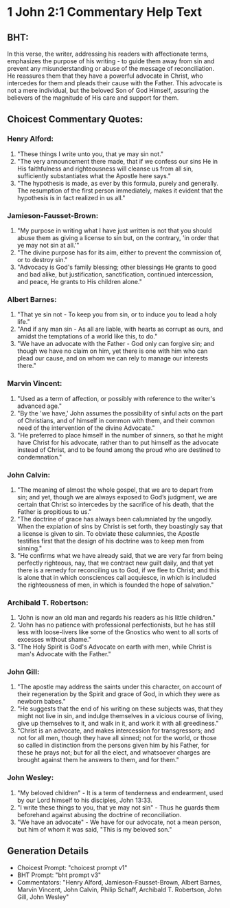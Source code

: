 # 1 John 2:1 Commentary Help Text

## BHT:
In this verse, the writer, addressing his readers with affectionate terms, emphasizes the purpose of his writing - to guide them away from sin and prevent any misunderstanding or abuse of the message of reconciliation. He reassures them that they have a powerful advocate in Christ, who intercedes for them and pleads their cause with the Father. This advocate is not a mere individual, but the beloved Son of God Himself, assuring the believers of the magnitude of His care and support for them.

## Choicest Commentary Quotes:
### Henry Alford:
1. "These things I write unto you, that ye may sin not." 
2. "The very announcement there made, that if we confess our sins He in His faithfulness and righteousness will cleanse us from all sin, sufficiently substantiates what the Apostle here says."
3. "The hypothesis is made, as ever by this formula, purely and generally. The resumption of the first person immediately, makes it evident that the hypothesis is in fact realized in us all."

### Jamieson-Fausset-Brown:
1. "My purpose in writing what I have just written is not that you should abuse them as giving a license to sin but, on the contrary, 'in order that ye may not sin at all.'" 
2. "The divine purpose has for its aim, either to prevent the commission of, or to destroy sin."
3. "Advocacy is God's family blessing; other blessings He grants to good and bad alike, but justification, sanctification, continued intercession, and peace, He grants to His children alone."

### Albert Barnes:
1. "That ye sin not - To keep you from sin, or to induce you to lead a holy life."
2. "And if any man sin - As all are liable, with hearts as corrupt as ours, and amidst the temptations of a world like this, to do."
3. "We have an advocate with the Father - God only can forgive sin; and though we have no claim on him, yet there is one with him who can plead our cause, and on whom we can rely to manage our interests there."

### Marvin Vincent:
1. "Used as a term of affection, or possibly with reference to the writer's advanced age."
2. "By the 'we have,' John assumes the possibility of sinful acts on the part of Christians, and of himself in common with them, and their common need of the intervention of the divine Advocate."
3. "He preferred to place himself in the number of sinners, so that he might have Christ for his advocate, rather than to put himself as the advocate instead of Christ, and to be found among the proud who are destined to condemnation."

### John Calvin:
1. "The meaning of almost the whole gospel, that we are to depart from sin; and yet, though we are always exposed to God’s judgment, we are certain that Christ so intercedes by the sacrifice of his death, that the Father is propitious to us."
2. "The doctrine of grace has always been calumniated by the ungodly. When the expiation of sins by Christ is set forth, they boastingly say that a license is given to sin. To obviate these calumnies, the Apostle testifies first that the design of his doctrine was to keep men from sinning."
3. "He confirms what we have already said, that we are very far from being perfectly righteous, nay, that we contract new guilt daily, and that yet there is a remedy for reconciling us to God, if we flee to Christ; and this is alone that in which consciences call acquiesce, in which is included the righteousness of men, in which is founded the hope of salvation."

### Archibald T. Robertson:
1. "John is now an old man and regards his readers as his little children."
2. "John has no patience with professional perfectionists, but he has still less with loose-livers like some of the Gnostics who went to all sorts of excesses without shame."
3. "The Holy Spirit is God's Advocate on earth with men, while Christ is man's Advocate with the Father."

### John Gill:
1. "The apostle may address the saints under this character, on account of their regeneration by the Spirit and grace of God, in which they were as newborn babes."
2. "He suggests that the end of his writing on these subjects was, that they might not live in sin, and indulge themselves in a vicious course of living, give up themselves to it, and walk in it, and work it with all greediness."
3. "Christ is an advocate, and makes intercession for transgressors; and not for all men, though they have all sinned; not for the world, or those so called in distinction from the persons given him by his Father, for these he prays not; but for all the elect, and whatsoever charges are brought against them he answers to them, and for them."

### John Wesley:
1. "My beloved children" - It is a term of tenderness and endearment, used by our Lord himself to his disciples, John 13:33.
2. "I write these things to you, that ye may not sin" - Thus he guards them beforehand against abusing the doctrine of reconciliation.
3. "We have an advocate" - We have for our advocate, not a mean person, but him of whom it was said, "This is my beloved son."


## Generation Details
- Choicest Prompt: "choicest prompt v1"
- BHT Prompt: "bht prompt v3"
- Commentators: "Henry Alford, Jamieson-Fausset-Brown, Albert Barnes, Marvin Vincent, John Calvin, Philip Schaff, Archibald T. Robertson, John Gill, John Wesley"
